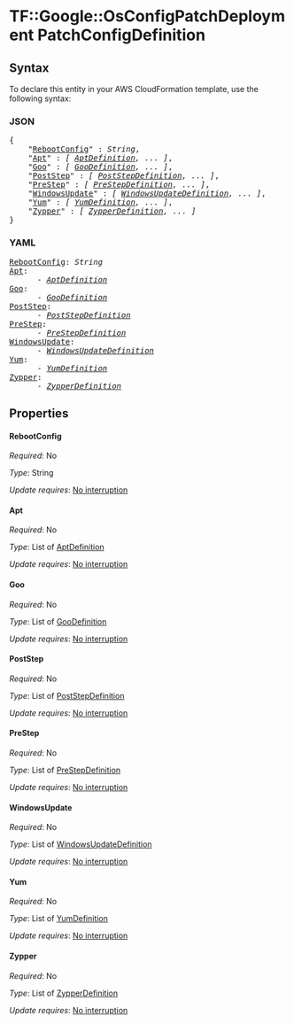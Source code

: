 # TF::Google::OsConfigPatchDeployment PatchConfigDefinition

## Syntax

To declare this entity in your AWS CloudFormation template, use the following syntax:

### JSON

<pre>
{
    "<a href="#rebootconfig" title="RebootConfig">RebootConfig</a>" : <i>String</i>,
    "<a href="#apt" title="Apt">Apt</a>" : <i>[ <a href="aptdefinition.md">AptDefinition</a>, ... ]</i>,
    "<a href="#goo" title="Goo">Goo</a>" : <i>[ <a href="goodefinition.md">GooDefinition</a>, ... ]</i>,
    "<a href="#poststep" title="PostStep">PostStep</a>" : <i>[ <a href="poststepdefinition.md">PostStepDefinition</a>, ... ]</i>,
    "<a href="#prestep" title="PreStep">PreStep</a>" : <i>[ <a href="prestepdefinition.md">PreStepDefinition</a>, ... ]</i>,
    "<a href="#windowsupdate" title="WindowsUpdate">WindowsUpdate</a>" : <i>[ <a href="windowsupdatedefinition.md">WindowsUpdateDefinition</a>, ... ]</i>,
    "<a href="#yum" title="Yum">Yum</a>" : <i>[ <a href="yumdefinition.md">YumDefinition</a>, ... ]</i>,
    "<a href="#zypper" title="Zypper">Zypper</a>" : <i>[ <a href="zypperdefinition.md">ZypperDefinition</a>, ... ]</i>
}
</pre>

### YAML

<pre>
<a href="#rebootconfig" title="RebootConfig">RebootConfig</a>: <i>String</i>
<a href="#apt" title="Apt">Apt</a>: <i>
      - <a href="aptdefinition.md">AptDefinition</a></i>
<a href="#goo" title="Goo">Goo</a>: <i>
      - <a href="goodefinition.md">GooDefinition</a></i>
<a href="#poststep" title="PostStep">PostStep</a>: <i>
      - <a href="poststepdefinition.md">PostStepDefinition</a></i>
<a href="#prestep" title="PreStep">PreStep</a>: <i>
      - <a href="prestepdefinition.md">PreStepDefinition</a></i>
<a href="#windowsupdate" title="WindowsUpdate">WindowsUpdate</a>: <i>
      - <a href="windowsupdatedefinition.md">WindowsUpdateDefinition</a></i>
<a href="#yum" title="Yum">Yum</a>: <i>
      - <a href="yumdefinition.md">YumDefinition</a></i>
<a href="#zypper" title="Zypper">Zypper</a>: <i>
      - <a href="zypperdefinition.md">ZypperDefinition</a></i>
</pre>

## Properties

#### RebootConfig

_Required_: No

_Type_: String

_Update requires_: [No interruption](https://docs.aws.amazon.com/AWSCloudFormation/latest/UserGuide/using-cfn-updating-stacks-update-behaviors.html#update-no-interrupt)

#### Apt

_Required_: No

_Type_: List of <a href="aptdefinition.md">AptDefinition</a>

_Update requires_: [No interruption](https://docs.aws.amazon.com/AWSCloudFormation/latest/UserGuide/using-cfn-updating-stacks-update-behaviors.html#update-no-interrupt)

#### Goo

_Required_: No

_Type_: List of <a href="goodefinition.md">GooDefinition</a>

_Update requires_: [No interruption](https://docs.aws.amazon.com/AWSCloudFormation/latest/UserGuide/using-cfn-updating-stacks-update-behaviors.html#update-no-interrupt)

#### PostStep

_Required_: No

_Type_: List of <a href="poststepdefinition.md">PostStepDefinition</a>

_Update requires_: [No interruption](https://docs.aws.amazon.com/AWSCloudFormation/latest/UserGuide/using-cfn-updating-stacks-update-behaviors.html#update-no-interrupt)

#### PreStep

_Required_: No

_Type_: List of <a href="prestepdefinition.md">PreStepDefinition</a>

_Update requires_: [No interruption](https://docs.aws.amazon.com/AWSCloudFormation/latest/UserGuide/using-cfn-updating-stacks-update-behaviors.html#update-no-interrupt)

#### WindowsUpdate

_Required_: No

_Type_: List of <a href="windowsupdatedefinition.md">WindowsUpdateDefinition</a>

_Update requires_: [No interruption](https://docs.aws.amazon.com/AWSCloudFormation/latest/UserGuide/using-cfn-updating-stacks-update-behaviors.html#update-no-interrupt)

#### Yum

_Required_: No

_Type_: List of <a href="yumdefinition.md">YumDefinition</a>

_Update requires_: [No interruption](https://docs.aws.amazon.com/AWSCloudFormation/latest/UserGuide/using-cfn-updating-stacks-update-behaviors.html#update-no-interrupt)

#### Zypper

_Required_: No

_Type_: List of <a href="zypperdefinition.md">ZypperDefinition</a>

_Update requires_: [No interruption](https://docs.aws.amazon.com/AWSCloudFormation/latest/UserGuide/using-cfn-updating-stacks-update-behaviors.html#update-no-interrupt)

